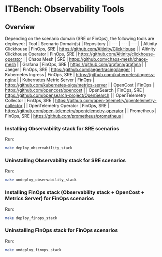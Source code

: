 # ITBench: Observability Tools

## Overview
Depending on the scenario domain (SRE or FinOps), the following tools are deployed:
| Tool | Scenario Domain(s) | Repository |
| --- | --- | --- |
| Altinity Clickhouse | FinOps, SRE | https://github.com/Altinity/ClickHouse |
| Altinity Clickhouse Operator | FinOps, SRE | https://github.com/Altinity/clickhouse-operator |
| Chaos Mesh | SRE | https://github.com/chaos-mesh/chaos-mesh |
| Grafana | FinOps, SRE | https://github.com/grafana/grafana |
| Jaeger | FinOps, SRE | https://github.com/jaegertracing/jaeger |
| Kubernetes Ingress | FinOps, SRE | https://github.com/kubernetes/ingress-nginx |
| Kubernetes Metric Server | FinOps | https://github.com/kubernetes-sigs/metrics-server |
| OpenCost | FinOps | https://github.com/opencost/opencost |
| OpenSearch | FinOps, SRE | https://github.com/opensearch-project/OpenSearch |
| OpenTelemetry Collector | FinOps, SRE | https://github.com/open-telemetry/opentelemetry-collector |
| OpenTelemetry Operator | FinOps, SRE | https://github.com/open-telemetry/opentelemetry-operator |
| Prometheus | FinOps, SRE | https://github.com/prometheus/prometheus |

### Installing Observability stack for SRE scenarios
Run:
```bash
make deploy_observability_stack
```

### Uninstalling Observability stack for SRE scenarios
Run:
```bash
make undeploy_observability_stack
```

### Installing FinOps stack (Observability stack + OpenCost + Metrics Server) for FinOps scenarios
Run:
```bash
make deploy_finops_stack
```

### Uninstalling FinOps stack for FinOps scenarios
Run:
```bash
make undeploy_finops_stack
```
